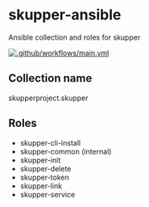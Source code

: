 # skupper-ansible
Ansible collection and roles for skupper

[![.github/workflows/main.yml](https://github.com/skupperproject/skupper-ansible/actions/workflows/main.yml/badge.svg)](https://github.com/skupperproject/skupper-ansible/actions/workflows/main.yml)

## Collection name

skupperproject.skupper

## Roles

* skupper-cli-install
* skupper-common (internal)
* skupper-init
* skupper-delete
* skupper-token
* skupper-link
* skupper-service
